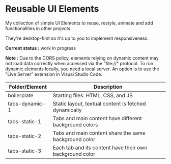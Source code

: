 # Reusable UI Elements

My collection of simple UI Elements to reuse, restyle, animate and add functionalities in other projects.

They're desktop-first so it's up to you to implement responsiveness.

**Current status :** work in progress

**Note :** Due to the CORS policy, elements relying on dynamic content may not load data correctly when accessed via the "file://" protocol. To run dynamic elements locally, you need a local server. An option is to use the "Live Server" extension in Visual Studio Code.

| Folder/Element | Description |
|----------------|-------------|
| boilerplate    | Starting files: HTML, CSS, and JS |
| tabs-dynamic-1 | Static layout, textual content is fetched dynamically |
| tabs-static-1  | Tabs and main content have different background colors |
| tabs-static-2  | Tabs and main content share the same background color |
| tabs-static-3  | Each tab and its content have their own background color |
